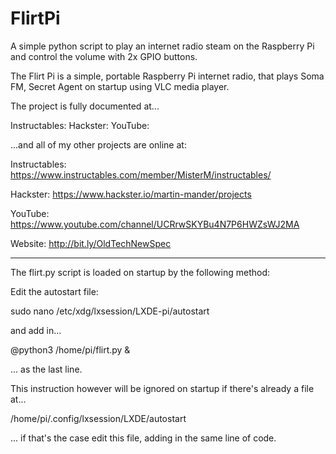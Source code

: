 # FlirtPi
A simple python script to play an internet radio steam on the Raspberry Pi and control the volume with 2x GPIO buttons.

The Flirt Pi is a simple, portable Raspberry Pi internet radio, that plays Soma FM, Secret Agent on startup using VLC media player. 

The project is fully documented at...

Instructables:
Hackster:
YouTube:

...and all of my other projects are online at:

Instructables: https://www.instructables.com/member/MisterM/instructables/

Hackster: https://www.hackster.io/martin-mander/projects

YouTube: https://www.youtube.com/channel/UCRrwSKYBu4N7P6HWZsWJ2MA

Website: http://bit.ly/OldTechNewSpec

--------------------------------------------------------------------------

The flirt.py script is loaded on startup by the following method:

Edit the autostart file:

sudo nano /etc/xdg/lxsession/LXDE-pi/autostart

and add in... 

@python3 /home/pi/flirt.py &

... as the last line. 

This instruction however will be ignored on startup if there's already a file at...

/home/pi/.config/lxsession/LXDE/autostart

... if that's the case edit this file, adding in the same line of code. 
